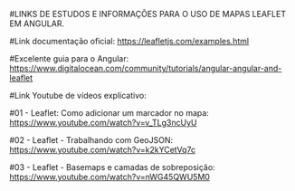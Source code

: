 #LINKS DE ESTUDOS E INFORMAÇÕES PARA O USO DE MAPAS LEAFLET EM ANGULAR.


 #Link documentação oficial: https://leafletjs.com/examples.html

 #Excelente guia para o Angular: https://www.digitalocean.com/community/tutorials/angular-angular-and-leaflet

 #Link Youtube de vídeos explicativo: 
 
 #01 - Leaflet: Como adicionar um marcador no mapa:  https://www.youtube.com/watch?v=v_TLg3ncUyU

 #02 - Leaflet - Trabalhando com GeoJSON:  https://www.youtube.com/watch?v=k2kYCetVq7c

 #03 - Leaflet - Basemaps e camadas de sobreposição:  https://www.youtube.com/watch?v=nWG45QWU5M0

